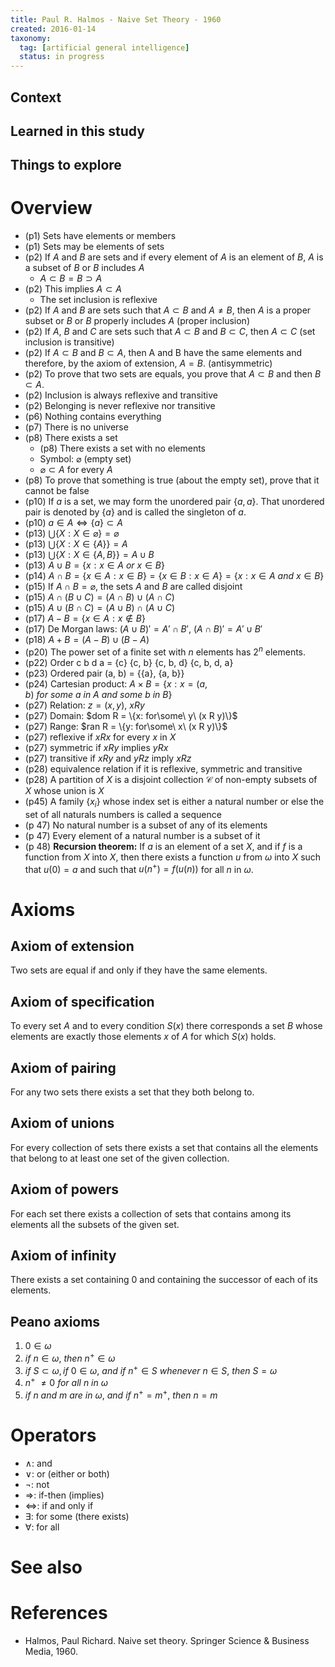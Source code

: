 ```yaml
---
title: Paul R. Halmos - Naive Set Theory - 1960
created: 2016-01-14
taxonomy:
  tag: [artificial general intelligence]
  status: in progress
---
```


## Context

## Learned in this study

## Things to explore

# Overview
* (p1) Sets have elements or members
* (p1) Sets may be elements of sets
* (p2) If $A$ and $B$ are sets and if every element of $A$ is an element of $B$, $A$ is a subset of $B$ or $B$ includes $A$
	* $A \subset B = B \supset A$
* (p2) This implies $A \subset A$
	* The set inclusion is reflexive
* (p2) If $A$ and $B$ are sets such that $A \subset B$ and $A \not= B$, then $A$ is a proper subset or $B$ or $B$ properly includes $A$ (proper inclusion)
* (p2) If $A$, $B$ and $C$ are sets such that $A \subset B$ and $B \subset C$, then $A \subset C$ (set inclusion is transitive)
* (p2) If $A \subset B$ and $B \subset A$, then A and B have the same elements and therefore, by the axiom of extension, $A = B$. (antisymmetric)
* (p2) To prove that two sets are equals, you prove that $A \subset B$ and then $B \subset A$.
* (p2) Inclusion is always reflexive and transitive
* (p2) Belonging is never reflexive nor transitive
* (p6) Nothing contains everything
* (p7) There is no universe
* (p8) There exists a set
	* (p8) There exists a set with no elements
	* Symbol: $\varnothing$  (empty set)
	* $\varnothing \subset A$ for every $A$
* (p8) To prove that something is true (about the empty set), prove that it cannot be false
* (p10) If $a$ is a set, we may form the unordered pair $\{a, a\}$. That unordered pair is denoted by $\{a\}$ and is called the singleton of $a$.
* (p10) $a \in A \iff \{a\} \subset A$
* (p13) $\bigcup\{X: X \in \varnothing\} = \varnothing$
* (p13) $\bigcup\{X: X \in \{A\}\} = A$
* (p13) $\bigcup\{X: X \in \{A, B\}\} = A \cup B$
* (p13) $A \cup B = \{x: x \in A\ or\ x \in B\}$
* (p14) $A \cap B = \{x \in A: x \in B\} = \{x \in B: x \in A\} = \{x: x \in A\ and\ x \in B\}$
* (p15) If $A \cap B =  \varnothing$, the sets $A$ and $B$ are called disjoint
* (p15) $A \cap (B \cup C) = (A \cap B) \cup (A \cap C)$
* (p15) $A \cup (B \cap C) = (A \cup B) \cap (A \cup C)$
* (p17) $A - B = \{x \in A: x \not\in B\}$
* (p17) De Morgan laws: $(A \cup B)' = A' \cap B'$, $(A \cap B)' = A' \cup B'$
* (p18) $A + B = (A - B) \cup (B - A)$
* (p20) The power set of a finite set with $n$ elements has $2^n$ elements.
* (p22) Order c b d a = {c} {c, b} {c, b, d} {c, b, d, a}
* (p23) Ordered pair (a, b) = {{a}, {a, b}}
* (p24) Cartesian product: $A \times B = \{x: x = (a, b)\ for\ some\ a\ in\ A\ and\ some\ b\ in\ B\}$
* (p27) Relation: $z = (x, y)$, $x R y$
* (p27) Domain: $dom R = \{x: for\some\ y\ (x R y)\}$
* (p27) Range: $ran R = \{y: for\some\ x\ (x R y)\}$
* (p27) reflexive if $x R x$ for every $x$ in $X$
* (p27) symmetric if $x R y$ implies $y R x$
* (p27) transitive if $x R y$ and $y R z$ imply $x R z$
* (p28) equivalence relation if it is reflexive, symmetric and transitive
* (p28) A partition of $X$ is a disjoint collection $\mathcal{C}$ of non-empty subsets of $X$ whose union is $X$
* (p45) A family $\{x_i\}$ whose index set is either a natural number or else the set of all naturals numbers is called a sequence
* (p 47) No natural number is a subset of any of its elements
* (p 47) Every element of a natural number is a subset of it
* (p 48) **Recursion theorem:** If $a$ is an element of a set $X$, and if $f$ is a function from $X$ into $X$, then there exists a function $u$ from $\omega$ into $X$ such that $u(0) = a$ and such that $u(n^+) = f(u(n))$ for all $n$ in $\omega$.

# Axioms

## Axiom of extension
Two sets are equal if and only if they have the same elements.

## Axiom of specification
To every set $A$ and to every condition $S(x)$ there corresponds a set $B$ whose elements are exactly those elements $x$ of $A$ for which $S(x)$ holds.

## Axiom of pairing
For any two sets there exists a set that they both belong to.

## Axiom of unions
For every collection of sets there exists a set that contains all the elements that belong to at least one set of the given collection.

## Axiom of powers
For each set there exists a collection of sets that contains among its elements all the subsets of the given set.

## Axiom of infinity
There exists a set containing 0 and containing the successor of each of its elements.

## Peano axioms
1. $0 \in \omega$
2. $if\ n \in \omega,\ then\ n^+ \in \omega$
3. $if\ S \subset \omega, if\ 0 \in \omega,\ and\ if\ n^+ \in S\ whenever\ n \in S,\ then\ S = \omega$
4. $n^+\ \not= 0\ for\ all\ n\ in\ \omega$
5. $if\ n\ and\ m\ are\ in\ \omega,\ and\ if\ n^+ = m^+,\ then\ n = m$

# Operators
* $\wedge$: and
* $\vee$: or (either or both)
* $\neg$: not
* $\Rightarrow$: if-then (implies)
* $\iff$: if and only if
* $\exists$: for some (there exists)
* $\forall$: for all

# See also

# References
* Halmos, Paul Richard. Naive set theory. Springer Science & Business Media, 1960.
